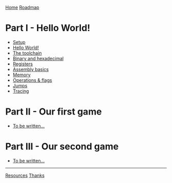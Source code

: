 [Home](index.md)
[Roadmap](roadmap.md)

# Part I - Hello World!

- [Setup](part1/setup.md)
- [Hello World!](part1/hello_world.md)
- [The toolchain](part1/toolchain.md)
- [Binary and hexadecimal](part1/bin_and_hex.md)
- [Registers](part1/registers.md)
- [Assembly basics](part1/assembly.md)
- [Memory](part1/memory.md)
- [Operations & flags](part1/operations.md)
- [Jumps](part1/jumps.md)
- [Tracing](part1/tracing.md)

# Part II - Our first game

- [To be written...]()

# Part III - Our second game

- [To be written...]()

---

[Resources](resources.md)
[Thanks](thanks.md)
